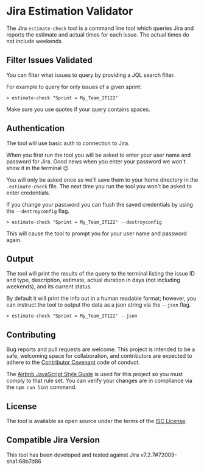 # Jira Estimation Validator

The Jira `estimate-check` tool is a command line tool which queries Jira and reports the estimate and actual times for each issue. The actual times do not include weekends.

## Filter Issues Validated

You can filter what issues to query by providing a JQL search filter.

For example to query for only issues of a given sprint:

```
> estimate-check "Sprint = My_Team_IT122"
```
Make sure you use quotes if your query contains spaces.

## Authentication

The tool will use basic auth to connection to Jira.

When you first run the tool you will be asked to enter your user name and password for Jira. Good news when you enter your password we won't show it in the terminal :wink:

You will only be asked once as we'll save them to your home directory in the `.estimate-check` file. The next time you run the tool you won't be asked to enter credentials.

If you change your password you can flush the saved credentials by using the `--destroyconfig` flag.

```
> estimate-check "Sprint = My_Team_IT122" --destroyconfig
```

This will cause the tool to prompt you for your user name and password again.

## Output

The tool will print the results of the query to the terminal listing the issue ID and type, description, estimate, actual duration in days (not including weekends), and its current status.

By default it will print the info out in a human readable format; however, you can instruct the tool to output the data as a json string via the `--json` flag.

```
> estimate-check "Sprint = My_Team_IT122" --json
```

## Contributing

Bug reports and pull requests are welcome. This project is intended to be a safe, welcoming space for collaboration, and contributors are expected to adhere to the [Contributor Covenant](https://contributor-covenant.org/) code of conduct.

The [Airbnb JavaScript Style Guide](https://github.com/airbnb/javascript) is used for this project so you must comply to that rule set. You can verify your changes are in compliance via the `npm run lint` command.

## License

The tool is available as open source under the terms of the [ISC License](https://choosealicense.com/licenses/isc/).

## Compatible Jira Version

This tool has been developed and tested against Jira v7.2.7#72009-sha1:68b7d86